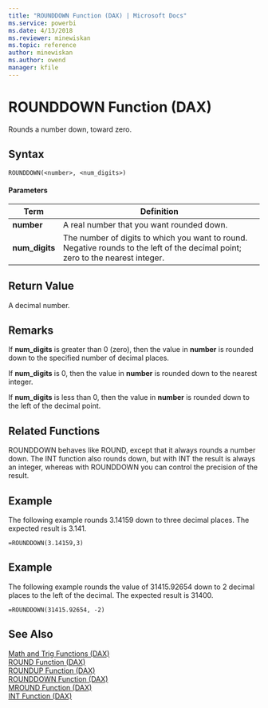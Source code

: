 ```yaml
---
title: "ROUNDDOWN Function (DAX) | Microsoft Docs"
ms.service: powerbi
ms.date: 4/13/2018
ms.reviewer: minewiskan
ms.topic: reference
author: minewiskan
ms.author: owend
manager: kfile
---
```

# ROUNDDOWN Function (DAX)
Rounds a number down, toward zero.  
  
## Syntax  
  
```  
ROUNDDOWN(<number>, <num_digits>)  
```  
  
#### Parameters  
  
|Term|Definition|  
|--------|--------------|  
|**number**|A real number that you want rounded down.|  
|**num_digits**|The number of digits to which you want to round. Negative rounds to the left of the decimal point; zero to the nearest integer.|  
  
## Return Value  
A decimal number.  
  
## Remarks  
If **num_digits** is greater than 0 (zero), then the value in **number** is rounded down to the specified number of decimal places.  
  
If **num_digits** is 0, then the value in **number** is rounded down to the nearest integer.  
  
If **num_digits** is less than 0, then the value in **number** is rounded down to the left of the decimal point.  
  
## Related Functions  
ROUNDDOWN behaves like ROUND, except that it always rounds a number down. The INT function also rounds down, but with INT the result is always an integer, whereas with ROUNDDOWN you can control the precision of the result.  
  
## Example  
The following example rounds 3.14159 down to three decimal places. The expected result is 3.141.  
  
```  
=ROUNDDOWN(3.14159,3)  
```  
  
## Example  
The following example rounds the value of 31415.92654 down to 2 decimal places to the left of the decimal. The expected result is 31400.  
  
```  
=ROUNDDOWN(31415.92654, -2)  
```  
  
## See Also  
[Math and Trig Functions &#40;DAX&#41;](math-and-trig-functions-dax.md)  
[ROUND Function &#40;DAX&#41;](round-function-dax.md)  
[ROUNDUP Function &#40;DAX&#41;](roundup-function-dax.md)  
[ROUNDDOWN Function &#40;DAX&#41;](rounddown-function-dax.md)  
[MROUND Function &#40;DAX&#41;](mround-function-dax.md)  
[INT Function &#40;DAX&#41;](int-function-dax.md)  
  
